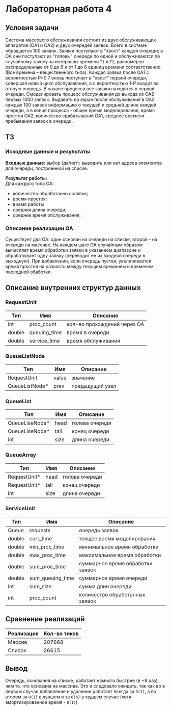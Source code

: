 # Лабораторная работа 4
## Условия задачи
Система массового обслуживания состоит из двух обслуживающих аппаратов (ОА1 и ОА2) и двух очередей заявок. Всего в 
системе обращается 100 заявок. Заявки поступают в "хвост" каждой очереди; в ОА они поступают из "головы" очереди по 
одной и обслуживаются по случайному закону за интервалы времени `Т1` и `Т2`, равномерно распределенные от 0 до 6 и от 1 
до 8 единиц времени соответственно. (Все времена – вещественного типа).  Каждая заявка после ОА1 c вероятностью Р=0.7
вновь поступает в "хвост" первой очереди, совершая новый цикл обслуживания, а с вероятностью 1-Р входит во вторую
очередь. В начале процесса все заявки находятся в первой очереди. Смоделировать процесс обслуживания до выхода из 
ОА2 первых 1000 заявок. Выдавать на экран после обслуживания  в ОА2 каждых 100 заявок информацию о текущей и 
средней длине каждой очереди, а в конце процесса - общее время моделирования, время простоя ОА2, количество 
срабатываний ОА1, среднее времени пребывания заявок в очереди.

## ТЗ
### Исходные данные и результаты
**Входные данные:** выбор (да/нет): выводить или нет адреса элементов для очереди, построенной на списке. 

**Результат работы:**  
Для каждого типа ОА:
* количество обработанных заявок;
* время простоя;
* время работы
* средняя длина очереди;
* среднее время обслуживания;

### Описание реализации ОА
Существует два ОА: один основан на очереди на списке, второй - на очереди на массиве. На каждом шаге ОА случайным
образом вычисляет время обработки заявки в указанном диапазоне и обрабатывает одну заявку (переводит ее из входной
очереди в выходную). При добавлении, если очередь пустая, увеличивается время простоя на разность между текущим временем
и временем последней обаботки.

## Описание внутренних структур данных
### RequestUnit

| Тип | Имя | Описание |
|-----|-----|----------|
| int | proc_count | кол-во прохождений через ОА |
| double | queuing_time | время в очереди |
| double | service_time | время обслуживания |

### QueueListNode

| Тип | Имя | Описание |
|-----|-----|----------|
| RequestUnit | value | значение |
| QueueListNode* | prev | предыдущий узел |


### QueueList

| Тип | Имя | Описание |
|-----|-----|----------|
| QueueLisеNode* | head | голова очереди |
| QueueLisеNode* | tail | конец очереди |
| int | size | длина очереди |

### QueueArray

| Тип | Имя | Описание |
|-----|-----|----------|
| RequestUnit* | head | голова очереди |
| RequestUnit* | tail | конец очереди |
| int | size | длина очереди |


### ServiceUnit

| Тип | Имя | Описание |
|-----|-----|----------|
| Queue | requests | очередь заявок |
| double | curr_time | текщее время моделирования |
| double | min_proc_time | минимальное время обработки |
| double | max_proc_time | максимальное время обработки |
| double | sum_proc_time | суммарное время обработки заявок |
| double | sum_queuing_time | суммарное время очереди |
| int | sum_size | сумма длин очереди |
| int | proc_count | количество обработанных заявок |

## Сравнение реализаций

| Реализация | Кол-во тиков |
|------------|--------------|
| Массив | 207668 |
| Список | 26615 |

## Вывод
Очередь, основання на списке, работает намного быстрее (в ~8 раз), чем та, что основана на массиве. Это и следовало
ожидать, так как во в первом случае добавление и удаление работает всегда за `O(1)`, а во втором за `O(1)` в лучшем и за
`O(n)` в худшем случае (хотя амортизированное время - `O(1)`).